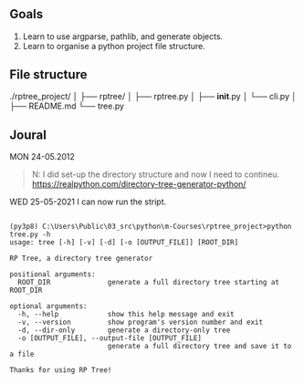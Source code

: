 # 

## Goals

1. Learn to use argparse, pathlib, and generate objects.
2. Learn to organise a python project file structure.

## File structure

./rptree_project/
│
├── rptree/
│   ├── rptree.py
│   ├── __init__.py
│   └── cli.py
│
├── README.md
└── tree.py


## Joural

MON  24-05.2012

>N: I did set-up the directory structure and now I need to contineu.
https://realpython.com/directory-tree-generator-python/

WED  25-05-2021
I can now run the stript.


``` text

(py3p8) C:\Users\Public\03_src\python\m-Courses\rptree_project>python tree.py -h      
usage: tree [-h] [-v] [-d] [-o [OUTPUT_FILE]] [ROOT_DIR]

RP Tree, a directory tree generator

positional arguments:
  ROOT_DIR              generate a full directory tree starting at ROOT_DIR 

optional arguments:
  -h, --help            show this help message and exit
  -v, --version         show program's version number and exit
  -d, --dir-only        generate a directory-only tree
  -o [OUTPUT_FILE], --output-file [OUTPUT_FILE]
                        generate a full directory tree and save it to a file

Thanks for using RP Tree!
```